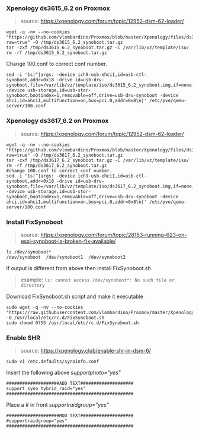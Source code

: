 ### Xpenology ds3615_6.2 on Proxmox
> source: https://xpenology.com/forum/topic/12952-dsm-62-loader/
```
wget -q -nv --no-cookies "https://github.com/vlombardino/Proxmox/blob/master/Xpenology/files/ds3615_6.2_synoboot.tar.gz?raw=true" -O /tmp/ds3615_6.2_synoboot.tar.gz
tar -zxf /tmp/ds3615_6.2_synoboot.tar.gz -C /var/lib/vz/template/iso/
rm -rf /tmp/ds3615_6.2_synoboot.tar.gz
```
Change 100.conf to correct conf number. 
```
sed -i '1s|^|args: -device ich9-usb-ehci1,id=usb-ctl-synoboot,addr=0x18 -drive id=usb-drv-synoboot,file=/var/lib/vz/template/iso/ds3615_6.2_synoboot.img,if=none,format=raw -device usb-storage,id=usb-stor-synoboot,bootindex=1,removable=off,drive=usb-drv-synoboot -device ahci,id=ahci1,multifunction=on,bus=pci.0,addr=0x8\n|' /etc/pve/qemu-server/100.conf
```

### Xpenology ds3617_6.2 on Proxmox
> source: https://xpenology.com/forum/topic/12952-dsm-62-loader/
```
wget -q -nv --no-cookies "https://github.com/vlombardino/Proxmox/blob/master/Xpenology/files/ds3617_6.2_synoboot.tar.gz?raw=true" -O /tmp/ds3617_6.2_synoboot.tar.gz
tar -zxf /tmp/ds3617_6.2_synoboot.tar.gz -C /var/lib/vz/template/iso/
rm -rf /tmp/ds3617_6.2_synoboot.tar.gz
#change 100.conf to correct conf number. 
sed -i '1s|^|args: -device ich9-usb-ehci1,id=usb-ctl-synoboot,addr=0x18 -drive id=usb-drv-synoboot,file=/var/lib/vz/template/iso/ds3617_6.2_synoboot.img,if=none,format=raw -device usb-storage,id=usb-stor-synoboot,bootindex=1,removable=off,drive=usb-drv-synoboot -device ahci,id=ahci1,multifunction=on,bus=pci.0,addr=0x8\n|' /etc/pve/qemu-server/100.conf
```

### Install FixSynoboot
> source: https://xpenology.com/forum/topic/28183-running-623-on-esxi-synoboot-is-broken-fix-available/
```
ls /dev/synoboot*
/dev/synoboot  /dev/synoboot1  /dev/synoboot2
```
If output is different from above then install FixSynoboot.sh
> example: ```ls: cannot access /dev/synoboot*: No such file or directory```

Download FixSynoboot.sh script and make it executable
```
sudo wget -q -nv --no-cookies "https://raw.githubusercontent.com/vlombardino/Proxmox/master/Xpenology/files/FixSynoboot.sh" -O /usr/local/etc/rc.d/FixSynoboot.sh
sudo chmod 0755 /usr/local/etc/rc.d/FixSynoboot.sh
```

### Enable SHR
> source: https://xpenology.club/enable-shr-in-dsm-6/
```
sudo vi /etc.defaults/synoinfo.conf
```
Insert the following above *supportphoto="yes"*
```
####################ADD TEXT####################
support_syno_hybrid_raid="yes"
################################################
```
Place a # in front *supportraidgroup="yes"*
```
####################MOD TEXT####################
#supportraidgroup="yes"
################################################
```
